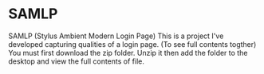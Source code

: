 # SAMLP
SAMLP (Stylus Ambient Modern Login Page)
This is a project I've developed capturing qualities of a login page. (To see full contents togther)
You must first download the zip folder. Unzip it then add the folder to the desktop and view the full contents of file.
